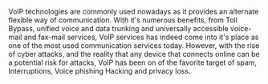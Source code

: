 VoIP technologies are commonly used nowadays as it provides an alternate flexible way of communication. With it's numerous benefits, from Toll Bypass, unified voice and data trunking and universally accessible voice-mail and fax-mail services, VoIP services has indeed come into it's place as one of the most used communication services today. However, with the rise of cyber attacks, and the reality that any device that connects online can be a potential risk for attacks, VoIP has been on of the favorite target of spam, Interruptions, Voice phishing Hacking and privacy loss.

